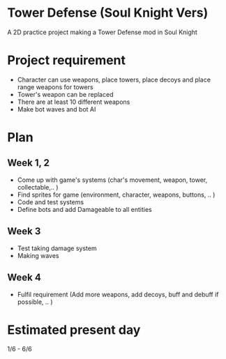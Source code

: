 
# Tower Defense (Soul Knight Vers)
A 2D practice project making a Tower Defense mod in Soul Knight
# Project requirement 
- Character can use weapons, place towers, place decoys and place range weapons for towers
- Tower's weapon can be replaced
- There are at least 10 different weapons
- Make bot waves and bot AI
# Plan
## Week 1, 2
- Come up with game's systems (char's movement, weapon, tower, collectable,.. )
- Find sprites for game (environment, character, weapons, buttons, .. )
- Code and test systems
- Define bots and add Damageable to all entities
## Week 3
- Test taking damage system
- Making waves
## Week 4
- Fulfil requirement (Add more weapons, add decoys, buff and debuff if possible, .. )
# Estimated present day
1/6 - 6/6